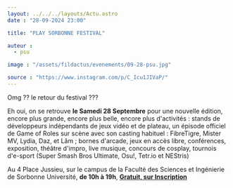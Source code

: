 ```yaml
---
layout: ../../../layouts/Actu.astro
date : "28-09-2024 23:00"

title: "PLAY SORBONNE FESTIVAL"

auteur :
  - psu

image : "/assets/fildactus/evenements/09-28-psu.jpg"

source : "https://www.instagram.com/p/C_Icu1JIVaP/"
---
```


Omg ?? le retour du festival ???

Eh oui, on se retrouve __le Samedi 28 Septembre__ pour une nouvelle édition, encore plus grande, encore plus belle, encore plus d'activités : stands de développeurs indépendants de jeux vidéo et de plateau, un épisode officiel de Game of Roles sur scène avec son casting habituel : FibreTigre, Mister MV, Lydia, Daz, et Lâm ; bornes d'arcade, jeux en accès libre, conférences, exposition, théâtre d'impro, live musique, concours de cosplay, tournois d'e-sport (Super Smash Bros Ultimate, Osu!, Tetr.io et NEStris)

Au 4 Place Jussieu, sur le campus de la Faculté des Sciences et Ingénierie de Sorbonne Université, __de 10h à 19h__, [__Gratuit, sur Inscription__](https://www.helloasso.com/associations/play-sorbonne-universite/evenements/play-sorbonne-festival-2024-2)